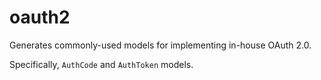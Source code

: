 # oauth2
Generates commonly-used models for implementing in-house OAuth 2.0.

Specifically, `AuthCode` and `AuthToken` models.
